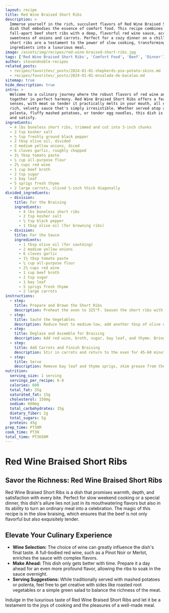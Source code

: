```yaml
---
layout: recipe
title: Red Wine Braised Short Ribs
description: >
  Immerse yourself in the rich, succulent flavors of Red Wine Braised Short Ribs, a
  dish that embodies the essence of comfort food. This recipe combines tender,
  fall-apart beef short ribs with a deep, flavorful red wine sauce, accented by the
  sweetness of onions and carrots. Perfect for a cozy dinner on a chilly evening, these
  short ribs are a testament to the power of slow cooking, transforming simple
  ingredients into a luxurious meal.
image: /assets/img/recipes/red-wine-braised-short-ribs.jpg
tags: ['Red Wine Braised Short Ribs', 'Comfort Food', 'Beef', 'Dinner']
author: stevendnoble-recipes
related_posts:
  - recipes/favorites/_posts/2024-01-01-shepherds-pie-potato-skins.md
  - recipes/favorites/_posts/2024-01-01-ensalada-de-bacalao.md
sitemap: true
hide_description: true
intro: >
  Welcome to a culinary journey where the robust flavors of red wine and beef meld
  together in perfect harmony. Red Wine Braised Short Ribs offers a feast for the
  senses, with meat so tender it practically melts in your mouth, all enveloped in a
  rich, velvety sauce that's simply irresistible. Whether served atop a bed of creamy
  polenta, fluffy mashed potatoes, or tender egg noodles, this dish is sure to impress
  and satisfy.
ingredients:
  - 4 lbs boneless short ribs, trimmed and cut into 3-inch chunks
  - 2 tsp kosher salt
  - ½ tsp freshly ground black pepper
  - 2 tbsp olive oil, divided
  - 2 medium yellow onions, diced
  - 6 cloves garlic, roughly chopped
  - 1½ tbsp tomato paste
  - ¼ cup all-purpose flour
  - 2⅓ cups red wine
  - 1 cup beef broth
  - 2 tsp sugar
  - 1 bay leaf
  - 5 sprigs fresh thyme
  - 2 large carrots, sliced ½-inch thick diagonally
divided_ingredients:
  - division:
    title: For the Braising
    ingredients:
      - 4 lbs boneless short ribs
      - 2 tsp kosher salt
      - ½ tsp black pepper
      - 1 tbsp olive oil (for browning ribs)
  - division:
    title: For the Sauce
    ingredients:
      - 1 tbsp olive oil (for sautéing)
      - 2 medium yellow onions
      - 6 cloves garlic
      - 1½ tbsp tomato paste
      - ¼ cup all-purpose flour
      - 2⅓ cups red wine
      - 1 cup beef broth
      - 2 tsp sugar
      - 1 bay leaf
      - 5 sprigs fresh thyme
      - 2 large carrots
instructions:
  - step:
    title: Prepare and Brown the Short Ribs
    description: Preheat the oven to 325°F. Season the short ribs with salt and pepper. In a Dutch oven, heat 1 tbsp olive oil and brown the ribs on one side. Set aside.
  - step:
    title: Sauté the Vegetables
    description: Reduce heat to medium-low, add another tbsp of olive oil, and sauté onions until translucent. Add garlic and cook for 2 minutes, then stir in tomato paste and flour.
  - step:
    title: Deglaze and Assemble for Braising
    description: Add red wine, broth, sugar, bay leaf, and thyme. Bring to a boil, add back the ribs, cover, and transfer to the oven. Cook for 2 hours.
  - step:
    title: Add Carrots and Finish Braising
    description: Stir in carrots and return to the oven for 45-60 minutes, until meat and carrots are tender.
  - step:
    title: Serve
    description: Remove bay leaf and thyme sprigs, skim grease from the sauce, adjust seasoning, and serve over your choice of side.
nutrition:
  serving_size: 1 serving
  servings_per_recipe: 6-8
  calories: 600
  total_fat: 35g
  saturated_fat: 15g
  cholesterol: 150mg
  sodium: 600mg
  total_carbohydrates: 15g
  dietary_fiber: 2g
  total_sugars: 5g
  protein: 45g
prep_time: PT30M
cook_time: PT3H
total_time: PT3H30M
---
```


# Red Wine Braised Short Ribs

## Savor the Richness: Red Wine Braised Short Ribs

Red Wine Braised Short Ribs is a dish that promises warmth, depth, and satisfaction with every bite. Perfect for slow weekend cooking or a special dinner, this dish's allure lies not just in its mouthwatering flavors but also in its ability to turn an ordinary meal into a celebration. The magic of this recipe is in the slow braising, which ensures that the beef is not only flavorful but also exquisitely tender.

## Elevate Your Culinary Experience

* **Wine Selection:** The choice of wine can greatly influence the dish's final taste. A full-bodied red wine, such as a Pinot Noir or Merlot, enriches the sauce with complex flavors.
* **Make Ahead:** This dish only gets better with time. Prepare it a day ahead for an even more profound flavor, allowing the ribs to soak in the sauce overnight.
* **Serving Suggestions:** While traditionally served with mashed potatoes or polenta, feel free to get creative with sides like roasted root vegetables or a simple green salad to balance the richness of the meat.

Indulge in the luxurious taste of Red Wine Braised Short Ribs and let it be a testament to the joys of cooking and the pleasures of a well-made meal.

